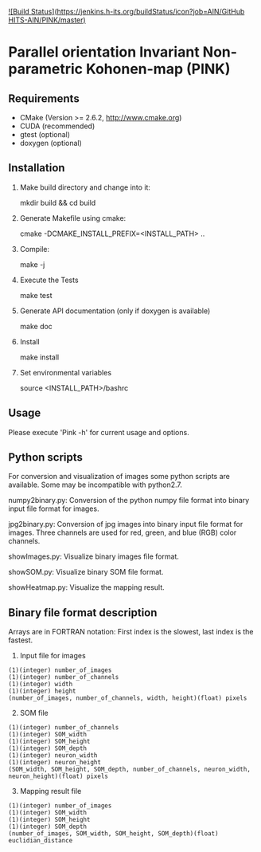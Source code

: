 [![Build Status](https://jenkins.h-its.org/buildStatus/icon?job=AIN/GitHub HITS-AIN/PINK/master)](https://jenkins.h-its.org/job/AIN/job/GitHub%20HITS-AIN/job/PINK/job/master/)

# Parallel orientation Invariant Non-parametric Kohonen-map (PINK)

## Requirements

  - CMake (Version >= 2.6.2, http://www.cmake.org)
  - CUDA (recommended)
  - gtest (optional)
  - doxygen (optional)


## Installation

  1) Make build directory and change into it:
  
     mkdir build && cd build

  2) Generate Makefile using cmake:

     cmake -DCMAKE_INSTALL_PREFIX=<INSTALL_PATH> ..

  3) Compile:

     make -j <number of cores>

  4) Execute the Tests

     make test

  5) Generate API documentation (only if doxygen is available)

     make doc

  6) Install

     make install

  7) Set environmental variables

     source <INSTALL_PATH>/bashrc


## Usage

  Please execute 'Pink -h' for current usage and options.


## Python scripts

For conversion and visualization of images some python scripts are available. Some may be incompatible with python2.7.

  numpy2binary.py: Conversion of the python numpy file format into binary input file format for images.

  jpg2binary.py:   Conversion of jpg images into binary input file format for images.
                   Three channels are used for red, green, and blue (RGB) color channels.
                 
  showImages.py:   Visualize binary images file format.

  showSOM.py:      Visualize binary SOM file format.

  showHeatmap.py:  Visualize the mapping result.


## Binary file format description

  Arrays are in FORTRAN notation: First index is the slowest, last index is the fastest.

  1) Input file for images

    (1)(integer) number_of_images
    (1)(integer) number_of_channels
    (1)(integer) width
    (1)(integer) height
    (number_of_images, number_of_channels, width, height)(float) pixels

  2) SOM file

    (1)(integer) number_of_channels
    (1)(integer) SOM_width
    (1)(integer) SOM_height
    (1)(integer) SOM_depth
    (1)(integer) neuron_width
    (1)(integer) neuron_height
    (SOM_width, SOM_height, SOM_depth, number_of_channels, neuron_width, neuron_height)(float) pixels

  3) Mapping result file

    (1)(integer) number_of_images
    (1)(integer) SOM_width
    (1)(integer) SOM_height
    (1)(integer) SOM_depth
    (number_of_images, SOM_width, SOM_height, SOM_depth)(float) euclidian_distance

